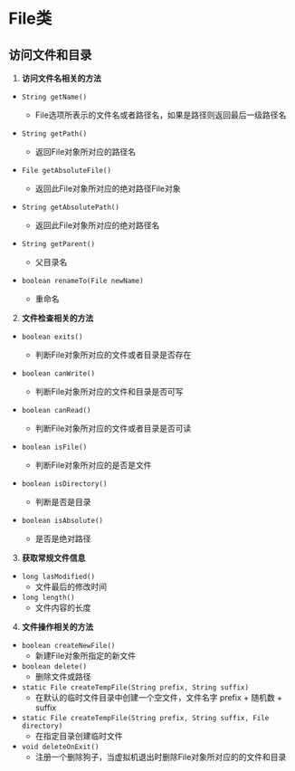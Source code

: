 # File类

## 访问文件和目录

1. **访问文件名相关的方法**

- ```String getName()```

  - File选项所表示的文件名或者路径名，如果是路径则返回最后一级路径名

- ```String getPath()```

  - 返回File对象所对应的路径名

- ```File getAbsoluteFile()```

  - 返回此File对象所对应的绝对路径File对象

- ```String getAbsolutePath()```

  - 返回此File对象所对应的绝对路径名

- ```String getParent()```

  - 父目录名

- ```boolean renameTo(File newName)```

  - 重命名

  

2. **文件检查相关的方法**

- `boolean exits()`

  - 判断File对象所对应的文件或者目录是否存在

- `boolean canWrite()`

  - 判断File对象所对应的文件和目录是否可写

- `boolean canRead()`

  - 判断File对象所对应的文件或者目录是否可读

- `boolean isFile()`

  - 判断File对象所对应的是否是文件

- `boolean isDirectory()`

  - 判断是否是目录

- `boolean isAbsolute()`

  - 是否是绝对路径

  

3. **获取常规文件信息**

- `long lasModified()`
  - 文件最后的修改时间
- `long length()`
  - 文件内容的长度



4. **文件操作相关的方法**

- `boolean createNewFile()`
  - 新建File对象所指定的新文件
- `boolean delete()`
  - 删除文件或路径
- `static File createTempFile(String prefix, String suffix)`
  - 在默认的临时文件目录中创建一个空文件，文件名字  prefix + 随机数 + suffix
- `static File createTempFile(String prefix, String suffix, File directory)`
  - 在指定目录创建临时文件
- `void deleteOnExit()`
  - 注册一个删除狗子，当虚拟机退出时删除File对象所对应的的文件和目录